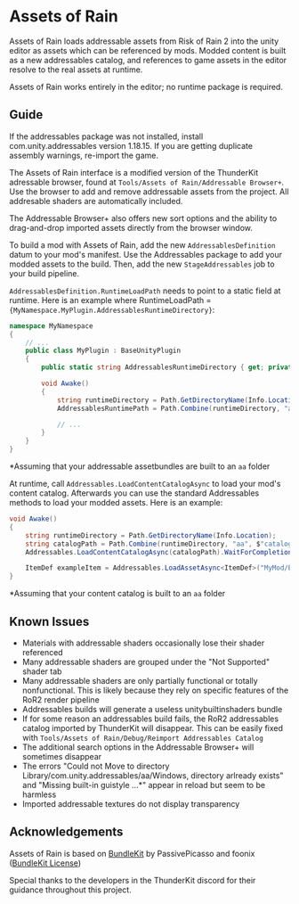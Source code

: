 # Assets of Rain
Assets of Rain loads addressable assets from Risk of Rain 2 into the unity editor as assets which can be referenced by mods. Modded content is built as a new addressables catalog, and references to game assets in the editor resolve to the real assets at runtime.

Assets of Rain works entirely in the editor; no runtime package is required.

## Guide
If the addressables package was not installed, install com.unity.addressables version 1.18.15. If you are getting duplicate assembly warnings, re-import the game.

The Assets of Rain interface is a modified version of the ThunderKit adressable browser, found at `Tools/Assets of Rain/Addressable Browser+`. Use the browser to add and remove addressable assets from the project. All addresable shaders are automatically included.

The Addressable Browser+ also offers new sort options and the ability to drag-and-drop imported assets directly from the browser window.

To build a mod with Assets of Rain, add the new `AddressablesDefinition` datum to your mod's manifest. Use the Addressables package to add your modded assets to the build. Then, add the new `StageAddressables` job to your build pipeline.

`AddressablesDefinition.RuntimeLoadPath` needs to point to a static field at runtime. Here is an example where RuntimeLoadPath = `{MyNamespace.MyPlugin.AddressablesRuntimeDirectory}`:

```cs
namespace MyNamespace
{
    // ...
    public class MyPlugin : BaseUnityPlugin
    {
        public static string AddressablesRuntimeDirectory { get; private set; }

        void Awake()
        {
            string runtimeDirectory = Path.GetDirectoryName(Info.Location);
            AddressablesRuntimePath = Path.Combine(runtimeDirectory, "aa");

            // ...
        }
    }
}
```
*Assuming that your addressable assetbundles are  built to an `aa` folder

At runtime, call `Addressables.LoadContentCatalogAsync` to load your mod's content catalog. Afterwards you can use the standard Addressables methods to load your modded assets. Here is an example:
```cs
void Awake()
{
    string runtimeDirectory = Path.GetDirectoryName(Info.Location);
    string catalogPath = Path.Combine(runtimeDirectory, "aa", $"catalog_{MY_MOD_NAME}.json");
    Addressables.LoadContentCatalogAsync(catalogPath).WaitForCompletion();

    ItemDef exampleItem = Addressables.LoadAssetAsync<ItemDef>("MyMod/ExampleItem.asset").WaitForCompletion();
}
```
*Assuming that your content catalog is built to an `aa` folder

## Known Issues
* Materials with addressable shaders occasionally lose their shader referenced
* Many addressable shaders are grouped under the "Not Supported" shader tab
* Many addressable shaders are only partially functional or totally nonfunctional. This is likely because they rely on specific features of the RoR2 render pipeline
* Addressables builds will generate a useless unitybuiltinshaders bundle
* If for some reason an addressables build fails, the RoR2 addressables catalog imported by ThunderKit will disappear. This can be easily fixed with `Tools/Assets of Rain/Debug/Reimport Addressables Catalog`
* The additional search options in the Addressable Browser+ will sometimes disappear
* The errors "Could not Move to directory Library/com.unity.addressables/aa/Windows, directory arlready exists" and "Missing built-in guistyle ...*" appear in reload but seem to be harmless
* Imported addressable textures do not display transparency

## Acknowledgements
Assets of Rain is based on [BundleKit](https://github.com/foonix/BundleKit) by PassivePicasso and foonix ([BundleKit License](https://github.com/PassivePicasso/BundleKit/blob/master/LICENSE))

Special thanks to the developers in the ThunderKit discord for their guidance throughout this project.